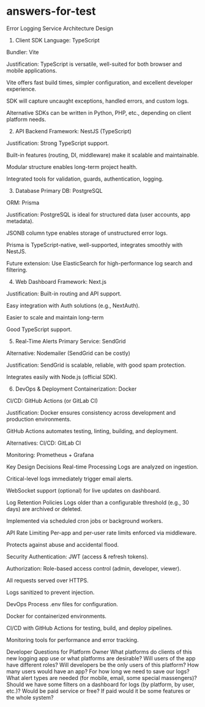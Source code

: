 # answers-for-test
Error Logging Service Architecture Design
1. Client SDK
Language: TypeScript


Bundler: Vite


Justification:
TypeScript is versatile, well-suited for both browser and mobile applications.


Vite offers fast build times, simpler configuration, and excellent developer experience.


SDK will capture uncaught exceptions, handled errors, and custom logs.


Alternative SDKs can be written in Python, PHP, etc., depending on client platform needs.

2. API Backend
Framework: NestJS (TypeScript)


Justification:
Strong TypeScript support.


Built-in features (routing, DI, middleware) make it scalable and maintainable.


Modular structure enables long-term project health.


Integrated tools for validation, guards, authentication, logging.



3. Database
Primary DB: PostgreSQL


ORM: Prisma


Justification:
PostgreSQL is ideal for structured data (user accounts, app metadata).


JSONB column type enables storage of unstructured error logs.


Prisma is TypeScript-native, well-supported, integrates smoothly with NestJS.


Future extension: Use ElasticSearch for high-performance log search and filtering.

4. Web Dashboard
Framework: Next.js


Justification:
Built-in routing and API support.


Easy integration with Auth solutions (e.g., NextAuth).


Easier to scale and maintain long-term


Good TypeScript support.



5. Real-Time Alerts
Primary Service: SendGrid


Alternative: Nodemailer (SendGrid can be costly)


Justification:
SendGrid is scalable, reliable, with good spam protection.


Integrates easily with Node.js (official SDK).



6. DevOps & Deployment
Containerization: Docker


CI/CD: GitHub Actions (or GitLab CI)


Justification:
Docker ensures consistency across development and production environments.


GitHub Actions automates testing, linting, building, and deployment.


Alternatives:
CI/CD: GitLab CI


Monitoring: Prometheus + Grafana



Key Design Decisions
Real-time Processing
Logs are analyzed on ingestion.


Critical-level logs immediately trigger email alerts.


WebSocket support (optional) for live updates on dashboard.


Log Retention Policies
Logs older than a configurable threshold (e.g., 30 days) are archived or deleted.


Implemented via scheduled cron jobs or background workers.


API Rate Limiting
Per-app and per-user rate limits enforced via middleware.


Protects against abuse and accidental flood.



Security
Authentication: JWT (access & refresh tokens).


Authorization: Role-based access control (admin, developer, viewer).


All requests served over HTTPS.


Logs sanitized to prevent injection.


DevOps Process
.env files for configuration.


Docker for containerized environments.


CI/CD with GitHub Actions for testing, build, and deploy pipelines.


Monitoring tools for performance and error tracking.



Developer Questions for Platform Owner
What platforms do clients of this new logging app use or what platforms are desirable?
Will users of the app have different roles?
Will developers be the only users of this platform?
How many users would have an app?
For how long we need to save our logs?
What alert types are needed (for mobile, email, some special massengers)?
Should we have some filters on a dashboard for logs (by platform, by user, etc.)?
Would be paid service or free? If paid would it be some features or the whole system?
